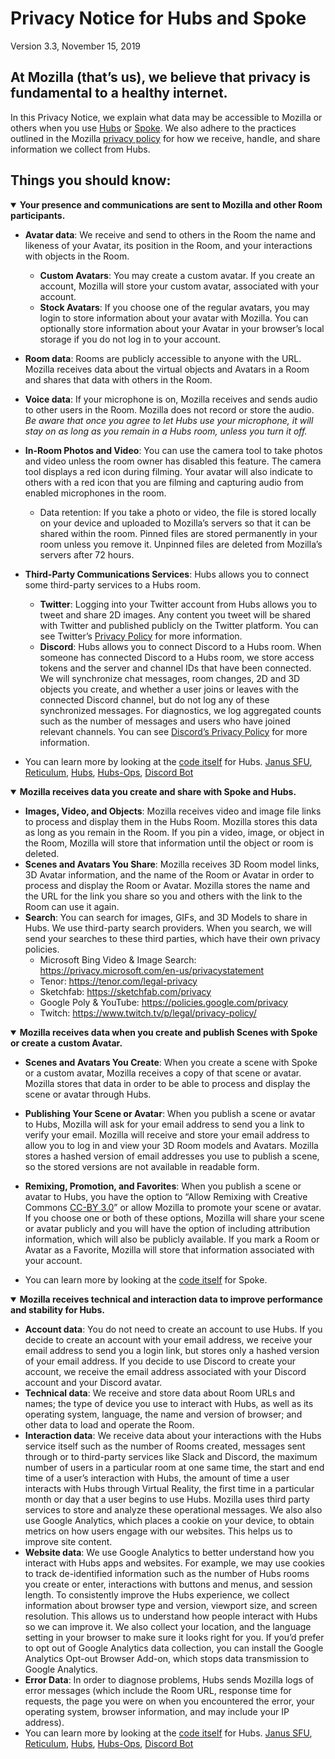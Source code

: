 # Privacy Notice for Hubs and Spoke

Version 3.3, November 15, 2019

## At Mozilla (that’s us), we believe that privacy is fundamental to a healthy internet.

In this Privacy Notice, we explain what data may be accessible to Mozilla or others when you use [Hubs](https://hubs.mozilla.com) or [Spoke](https://hubs.mozilla.com/spoke). We also adhere to the practices outlined in the Mozilla [privacy policy](https://www.mozilla.org/en-US/privacy/) for how we receive, handle, and share information we collect from Hubs.

## Things you should know:

<details open>
  <summary>
    <strong>Your presence and communications are sent to Mozilla and other Room participants.</strong>
  </summary>

- **Avatar data**: We receive and send to others in the Room the name and likeness of your Avatar, its position in the Room, and your interactions with objects in the Room. 
  - **Custom Avatars**: You may create a custom avatar. If you create an account, Mozilla will store your custom avatar, associated with your account.
  - **Stock Avatars**: If you choose one of the regular avatars, you may login to store information about your avatar with Mozilla. You can optionally store information about your Avatar in your browser’s local storage if you do not log in to your account.  
- **Room data**: Rooms are publicly accessible to anyone with the URL. Mozilla receives data about the virtual objects and Avatars in a Room and shares that data with others in the Room.     
- **Voice data**: If your microphone is on, Mozilla receives and sends audio to other users in the Room. Mozilla does not record or store the audio.  *Be aware that once you agree to let Hubs use your microphone, it will stay on as long as you remain in a Hubs room, unless you turn it off.*
- **In-Room Photos and Video**: You can use the camera tool to take photos and video unless the room owner has disabled this feature. The camera tool displays a red icon during filming. Your avatar will also indicate to others with a red icon that you are filming and capturing audio from enabled microphones in the room.
  - Data retention: If you take a photo or video, the file is stored locally on your device and uploaded to Mozilla’s servers so that it can be shared within the room. Pinned files are stored permanently in your room unless you remove it. Unpinned files are deleted from Mozilla’s servers after 72 hours. 
- **Third-Party Communications Services**: Hubs allows you to connect some third-party services to a Hubs room.
  - **Twitter**: Logging into your Twitter account from Hubs allows you to tweet and share 2D images. Any content you tweet will be shared with Twitter and published publicly on the Twitter platform. You can see Twitter’s [Privacy Policy](https://twitter.com/en/privacy) for more information.
  - **Discord**: Hubs allows you to connect Discord to a Hubs room. When someone has connected Discord to a Hubs room, we store access tokens and the server and channel IDs that have been connected. We will synchronize chat messages, room changes, 2D and 3D objects you create, and whether a user joins or leaves with the connected Discord channel, but do not log any of these synchronized messages. For diagnostics, we log aggregated counts such as the number of messages and users who have joined relevant channels. You can see [Discord’s Privacy Policy](https://discordapp.com/privacy) for more information.

- You can learn more by looking at the [code itself](https://github.com/mozilla/hubs) for Hubs. [Janus SFU](https://github.com/mozilla/janus-plugin-sfu), [Reticulum](https://github.com/mozilla/reticulum), [Hubs](https://github.com/mozilla/hubs), [Hubs-Ops](https://github.com/mozilla/hubs-ops), [Discord Bot](https://github.com/MozillaReality/hubs-discord-bot)

</details>

<details open>
  <summary>
    <strong>Mozilla receives data you create and share with Spoke and Hubs.</strong>
  </summary>

- **Images, Video, and Objects**: Mozilla receives video and image file links to process and display them in the Hubs Room. Mozilla stores this data as long as you remain in the Room. If you pin a video, image, or object in the Room, Mozilla will store that information until the object or room is deleted.
- **Scenes and Avatars You Share**: Mozilla receives 3D Room model links, 3D Avatar information, and the name of the Room or Avatar in order to process and display the Room or Avatar. Mozilla stores the name and the URL for the link you share so you and others with the link to the Room can use it again. 
- **Search**: You can search for images, GIFs, and 3D Models to share in Hubs. We use third-party search providers. When you search, we will send your searches to these third parties, which have their own privacy policies. 
  - Microsoft Bing Video & Image Search: https://privacy.microsoft.com/en-us/privacystatement
  - Tenor: https://tenor.com/legal-privacy
  - Sketchfab: https://sketchfab.com/privacy
  - Google Poly & YouTube: https://policies.google.com/privacy
  - Twitch: https://www.twitch.tv/p/legal/privacy-policy/

<details open>
  <summary>
    <strong>Mozilla receives data when you create and publish Scenes with Spoke or create a custom Avatar.</strong>
  </summary>

- **Scenes and Avatars You Create**: When you create a scene with Spoke or a custom avatar, Mozilla receives a copy of that scene or avatar. Mozilla stores that data in order to be able to process and display the scene or avatar through Hubs. 
- **Publishing Your Scene or Avatar**: When you publish a scene or avatar to Hubs, Mozilla will ask for your email address to send you a link to verify your email. Mozilla will receive and store your email address to allow you to log in and view your 3D Room models and Avatars. Mozilla stores a hashed version of email addresses you use to publish a scene, so the stored versions are not available in readable form. 
- **Remixing, Promotion, and Favorites**: When you publish a scene or avatar to Hubs, you have the option to “Allow Remixing with Creative Commons [CC-BY 3.0](https://creativecommons.org/licenses/by/3.0/)” or allow Mozilla to promote your scene or avatar. If you choose one or both of these options, Mozilla will share your scene or avatar publicly and you will have the option of including attribution information, which will also be publicly available. If you mark a Room or Avatar as a Favorite, Mozilla will store that information associated with your account.

- You can learn more by looking at the [code itself](https://github.com/mozilla/spoke) for Spoke. 
</details>

<details open>
  <summary>
    <strong>Mozilla receives technical and interaction data to improve performance and stability for Hubs.</strong>
  </summary>

- **Account data**: You do not need to create an account to use Hubs. If you decide to create an account with your email address, we receive your email address to send you a login link, but stores only a hashed version of your email address. If you decide to use Discord to create your account, we receive the email address associated with your Discord account and your Discord avatar. 
- **Technical data**: We receive and store data about Room URLs and names; the type of device you use to interact with Hubs, as well as its operating system, language, the name and version of browser; and other data to load and operate the Room.
- **Interaction data**: We receive data about your interactions with the Hubs service itself such as the number of Rooms created, messages sent through or to third-party services like Slack and Discord, the maximum number of users in a particular room at one same time, the start and end time of a user’s interaction with Hubs, the amount of time a user interacts with Hubs through Virtual Reality, the first time in a particular month or day that a user begins to use Hubs. Mozilla uses third party services to store and analyze these operational messages. We also also use Google Analytics, which places a cookie on your device, to obtain metrics on how users engage with our websites. This helps us to improve site content.
- **Website data**: We use Google Analytics to better understand how you interact with Hubs apps and websites. For example, we may use cookies to track de-identified information such as the number of Hubs rooms you create or enter, interactions with buttons and menus, and session length. To consistently improve the Hubs experience, we collect information about browser type and version, viewport size, and screen resolution. This allows us to understand how people interact with Hubs so we can improve it. We also collect your location, and the language setting in your browser to make sure it looks right for you. If you’d prefer to opt out of Google Analytics data collection, you can install the Google Analytics Opt-out Browser Add-on, which stops data transmission to Google Analytics.
- **Error Data**: In order to diagnose problems, Hubs sends Mozilla logs of error messages (which include the Room URL, response time for requests, the page you were on when you encountered the error, your operating system, browser information, and may include your IP address). 
- You can learn more by looking at the [code itself](https://github.com/mozilla/hubs) for Hubs.  [Janus SFU](https://github.com/mozilla/janus-plugin-sfu), [Reticulum](https://github.com/mozilla/reticulum), [Hubs](https://github.com/mozilla/hubs), [Hubs-Ops](https://github.com/mozilla/hubs-ops), [Discord Bot](https://github.com/MozillaReality/hubs-discord-bot)
</details>
